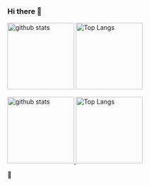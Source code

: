 ### Hi there 👋

<p align="left"> 
  <img alt="github stats" height="150px" src="https://github-readme-stats-eta-mocha-90.vercel.app/api?username=Hiroki-Nakanishi&show_icons=true&include_all_commits=true&theme=transparent" />
  <img alt="Top Langs" height="150px" src="https://github-readme-stats-eta-mocha-90.vercel.app/api/top-langs/?username=Hiroki-Nakanishi&layout=compact&show_icons=true&include_all_commits=true&theme=transparent" />
</p>

<a href="https://github.com/anuraghazra/github-readme-stats">
  <img alt="github stats" height="150px" src="https://github-readme-stats-eta-mocha-90.vercel.app/api?username=Hiroki-Nakanishi&show_icons=true&include_all_commits=true&theme=transparent" />
</a>
<a href="https://github.com/anuraghazra/github-readme-stats">
  <img alt="Top Langs" height="150px" src="https://github-readme-stats-eta-mocha-90.vercel.app/api/top-langs/?username=Hiroki-Nakanishi&layout=compact&show_icons=true&include_all_commits=true&theme=transparent" />
</a>

🍅
